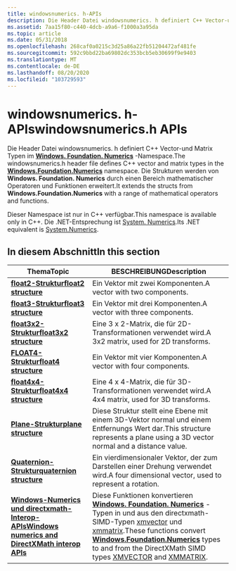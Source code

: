 ```yaml
---
title: windowsnumerics. h-APIs
description: Die Header Datei windowsnumerics. h definiert C++ Vector-und Matrix Typen im Windows. Foundation. Numerics-Namespace. Die Strukturen werden von Windows. Foundation. Numerics durch einen Bereich mathematischer Operatoren und Funktionen erweitert.
ms.assetid: 7aa15f80-c440-4dcb-a9a6-f1000a3a95da
ms.topic: article
ms.date: 05/31/2018
ms.openlocfilehash: 268caf0a0215c3d25a86a22fb51204472af481fe
ms.sourcegitcommit: 592c9bbd22ba69802dc353bcb5eb30699f9e9403
ms.translationtype: MT
ms.contentlocale: de-DE
ms.lasthandoff: 08/20/2020
ms.locfileid: "103729593"
---
```

# <a name="windowsnumericsh-apis"></a><span data-ttu-id="7ad0a-104">windowsnumerics. h-APIs</span><span class="sxs-lookup"><span data-stu-id="7ad0a-104">windowsnumerics.h APIs</span></span>

<span data-ttu-id="7ad0a-105">Die Header Datei windowsnumerics. h definiert C++ Vector-und Matrix Typen im [**Windows. Foundation. Numerics**](/uwp/api/Windows.Foundation.Numerics) -Namespace.</span><span class="sxs-lookup"><span data-stu-id="7ad0a-105">The windowsnumerics.h header file defines C++ vector and matrix types in the [**Windows.Foundation.Numerics**](/uwp/api/Windows.Foundation.Numerics) namespace.</span></span> <span data-ttu-id="7ad0a-106">Die Strukturen werden von **Windows. Foundation. Numerics** durch einen Bereich mathematischer Operatoren und Funktionen erweitert.</span><span class="sxs-lookup"><span data-stu-id="7ad0a-106">It extends the structs from **Windows.Foundation.Numerics** with a range of mathematical operators and functions.</span></span>

<span data-ttu-id="7ad0a-107">Dieser Namespace ist nur in C++ verfügbar.</span><span class="sxs-lookup"><span data-stu-id="7ad0a-107">This namespace is available only in C++.</span></span> <span data-ttu-id="7ad0a-108">Die .NET-Entsprechung ist [System. Numerics](/dotnet/api/system.numerics?view=netframework-4.8).</span><span class="sxs-lookup"><span data-stu-id="7ad0a-108">Its .NET equivalent is [System.Numerics](/dotnet/api/system.numerics?view=netframework-4.8).</span></span>

## <a name="in-this-section"></a><span data-ttu-id="7ad0a-109">In diesem Abschnitt</span><span class="sxs-lookup"><span data-stu-id="7ad0a-109">In this section</span></span>

| <span data-ttu-id="7ad0a-110">Thema</span><span class="sxs-lookup"><span data-stu-id="7ad0a-110">Topic</span></span> | <span data-ttu-id="7ad0a-111">BESCHREIBUNG</span><span class="sxs-lookup"><span data-stu-id="7ad0a-111">Description</span></span> |
|-|-|
| [<span data-ttu-id="7ad0a-112">**float2-Struktur**</span><span class="sxs-lookup"><span data-stu-id="7ad0a-112">**float2 structure**</span></span>](float2-structure.md) | <span data-ttu-id="7ad0a-113">Ein Vektor mit zwei Komponenten.</span><span class="sxs-lookup"><span data-stu-id="7ad0a-113">A vector with two components.</span></span> |
| [<span data-ttu-id="7ad0a-114">**float3-Struktur**</span><span class="sxs-lookup"><span data-stu-id="7ad0a-114">**float3 structure**</span></span>](float3-structure.md) | <span data-ttu-id="7ad0a-115">Ein Vektor mit drei Komponenten.</span><span class="sxs-lookup"><span data-stu-id="7ad0a-115">A vector with three components.</span></span> |
| [<span data-ttu-id="7ad0a-116">**float3x2-Struktur**</span><span class="sxs-lookup"><span data-stu-id="7ad0a-116">**float3x2 structure**</span></span>](float3x2-structure.md) | <span data-ttu-id="7ad0a-117">Eine 3 x 2-Matrix, die für 2D-Transformationen verwendet wird.</span><span class="sxs-lookup"><span data-stu-id="7ad0a-117">A 3x2 matrix, used for 2D transforms.</span></span> |
| [<span data-ttu-id="7ad0a-118">**FLOAT4-Struktur**</span><span class="sxs-lookup"><span data-stu-id="7ad0a-118">**float4 structure**</span></span>](float4-structure.md) | <span data-ttu-id="7ad0a-119">Ein Vektor mit vier Komponenten.</span><span class="sxs-lookup"><span data-stu-id="7ad0a-119">A vector with four components.</span></span> |
| [<span data-ttu-id="7ad0a-120">**float4x4-Struktur**</span><span class="sxs-lookup"><span data-stu-id="7ad0a-120">**float4x4 structure**</span></span>](float4x4-structure.md) | <span data-ttu-id="7ad0a-121">Eine 4 x 4-Matrix, die für 3D-Transformationen verwendet wird.</span><span class="sxs-lookup"><span data-stu-id="7ad0a-121">A 4x4 matrix, used for 3D transforms.</span></span> |
| [<span data-ttu-id="7ad0a-122">**Plane-Struktur**</span><span class="sxs-lookup"><span data-stu-id="7ad0a-122">**plane structure**</span></span>](plane-structure.md) | <span data-ttu-id="7ad0a-123">Diese Struktur stellt eine Ebene mit einem 3D-Vektor normal und einem Entfernungs Wert dar.</span><span class="sxs-lookup"><span data-stu-id="7ad0a-123">This structure represents a plane using a 3D vector normal and a distance value.</span></span> |
| [<span data-ttu-id="7ad0a-124">**Quaternion-Struktur**</span><span class="sxs-lookup"><span data-stu-id="7ad0a-124">**quaternion structure**</span></span>](quaternion-structure.md) | <span data-ttu-id="7ad0a-125">Ein vierdimensionaler Vektor, der zum Darstellen einer Drehung verwendet wird.</span><span class="sxs-lookup"><span data-stu-id="7ad0a-125">A four dimensional vector, used to represent a rotation.</span></span> |
| [<span data-ttu-id="7ad0a-126">**Windows-Numerics und directxmath-Interop-APIs**</span><span class="sxs-lookup"><span data-stu-id="7ad0a-126">**Windows numerics and DirectXMath interop APIs**</span></span>](windows-numerics-and-directxmath-interop-apis.md) | <span data-ttu-id="7ad0a-127">Diese Funktionen konvertieren [**Windows. Foundation. Numerics**](/uwp/api/Windows.Foundation.Numerics) -Typen in und aus den directxmath-SIMD-Typen [xmvector](../dxmath/xmvector-data-type.md) und [xmmatrix](/windows/win32/api/directxmath/ns-directxmath-xmmatrix).</span><span class="sxs-lookup"><span data-stu-id="7ad0a-127">These functions convert [**Windows.Foundation.Numerics**](/uwp/api/Windows.Foundation.Numerics) types to and from the DirectXMath SIMD types [XMVECTOR](../dxmath/xmvector-data-type.md) and [XMMATRIX](/windows/win32/api/directxmath/ns-directxmath-xmmatrix).</span></span> |